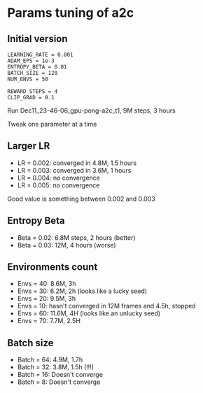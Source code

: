 # Params tuning of a2c

## Initial version

```text
LEARNING_RATE = 0.001
ADAM_EPS = 1e-3
ENTROPY_BETA = 0.01
BATCH_SIZE = 128
NUM_ENVS = 50

REWARD_STEPS = 4
CLIP_GRAD = 0.1
```

Run Dec11_23-46-06_gpu-pong-a2c_t1,
9M steps, 3 hours

Tweak one parameter at a time

## Larger LR

* LR = 0.002: converged in 4.8M, 1.5 hours
* LR = 0.003: converged in 3.6M, 1 hours
* LR = 0.004: no convergence
* LR = 0.005: no convergence

Good value is something between 0.002 and 0.003

## Entropy Beta

* Beta = 0.02: 6.8M steps, 2 hours (better)
* Beta = 0.03: 12M, 4 hours (worse)

## Environments count

* Envs = 40: 8.6M, 3h
* Envs = 30: 6.2M, 2h (looks like a lucky seed)
* Envs = 20: 9.5M, 3h
* Envs = 10: hasn't converged in 12M frames and 4.5h, stopped
* Envs = 60: 11.6M, 4H (looks like an unlucky seed)
* Envs = 70: 7.7M, 2.5H

## Batch size

* Batch = 64: 4.9M, 1.7h
* Batch = 32: 3.8M, 1.5h (!!!)
* Batch = 16: Doesn't converge
* Batch = 8: Doesn't converge
